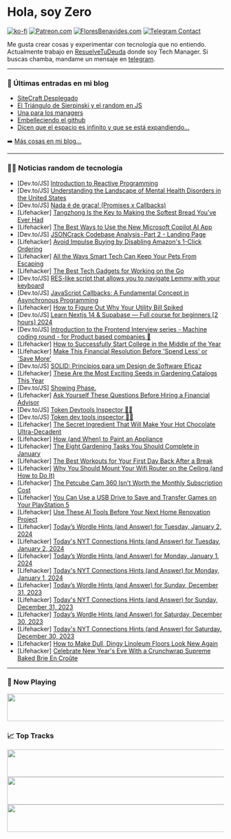 # Hola, soy Zero

[![ko-fi](https://ko-fi.com/img/githubbutton_sm.svg)](https://ko-fi.com/J3J4N0LUK)
[![Patreon.com](https://img.shields.io/endpoint.svg?url=https%3A%2F%2Fshieldsio-patreon.vercel.app%2Fapi%3Fusername%3Dzerodragon%26type%3Dpatrons&style=for-the-badge)](https://patreon.com/zerodragon)
[![FloresBenavides.com](https://img.shields.io/website?down_message=oops&label=MiBlog&style=for-the-badge&up_message=online&url=https%3A%2F%2Ffloresbenavides.com)](https://floresbenavides.com)
[![Telegram Contact](https://img.shields.io/badge/escr%C3%ADbeme-ZeroDragon-%2326A5E4?style=for-the-badge&logo=telegram)](https://t.me/zerodragon)

Me gusta crear cosas y experimentar con tecnología que no entiendo.
Actualmente trabajo en [ResuelveTuDeuda](http://github.com/resuelve) donde soy Tech Manager.
Si buscas chamba, mandame un mensaje en [telegram](https://t.me/zerodragon).

---

### 📕 Últimas entradas en mi blog
<!-- BLOG-POST-LIST:START -->
- [SiteCraft Desplegado](https://floresbenavides.com/sitecraft-desplegado/)
- [El Triángulo de Sierpinski y el random en JS](https://floresbenavides.com/el-triangulo-de-sierpinski-y-el-random-en-js/)
- [Una para los managers](https://floresbenavides.com/una-para-los-managers/)
- [Embelleciendo el github](https://floresbenavides.com/embelleciendo-el-github/)
- [Dicen que el espacio es infinito y que se está expandiendo…](https://floresbenavides.com/dicen-que-el-espacio-es-infinito-y-que-se-esta-expandiendo/)
<!-- BLOG-POST-LIST:END -->

➡️ [Más cosas en mi blog...](https://floresbenavides.com)

---

### 👨‍💻 Noticias random de tecnología
<!-- TECH-POSTS:START -->
- [Dev.to/JS] [Introduction to Reactive Programming](https://dev.to/rajrathod/introduction-to-reactive-programming-3bcf)
- [Dev.to/JS] [Understanding the Landscape of Mental Health Disorders in the United States](https://dev.to/rose24/understanding-the-landscape-of-mental-health-disorders-in-the-united-states-36ap)
- [Dev.to/JS] [Nada é de graça! &lpar;Promises x Callbacks&rpar;](https://dev.to/teteo/nada-e-de-graca-promises-x-callbacks-5c6c)
- [Lifehacker] [Tangzhong Is the Key to Making the Softest Bread You’ve Ever Had](https://lifehacker.com/food-drink/how-to-make-bread-with-tangzhong)
- [Lifehacker] [The Best Ways to Use the New Microsoft Copilot AI App](https://lifehacker.com/tech/microsoft-copilot-ai-app-android-uses)
- [Dev.to/JS] [JSONCrack Codebase Analysis - Part 2 - Landing Page](https://dev.to/tthroo/jsoncrack-codebase-analysis-part-2-landing-page-j2d)
- [Lifehacker] [Avoid Impulse Buying by Disabling Amazon&#39;s 1-Click Ordering](https://lifehacker.com/avoid-impulse-buying-by-disabling-amazons-1-click-order-1845257810)
- [Lifehacker] [All the Ways Smart Tech Can Keep Your Pets From Escaping](https://lifehacker.com/tech/how-smart-tech-can-help-keep-pets-from-escaping)
- [Lifehacker] [The Best Tech Gadgets for Working on the Go](https://lifehacker.com/the-best-tech-gadgets-for-working-on-the-go-1850674553)
- [Dev.to/JS] [RES-like script that allows you to navigate Lemmy with your keyboard](https://dev.to/vmavromatis/res-like-script-that-allows-you-to-navigate-lemmy-with-your-keyboard-18da)
- [Dev.to/JS] [JavaScript Callbacks: A Fundamental Concept in Asynchronous Programming](https://dev.to/elaoqby/javascript-callbacks-a-fundamental-concept-in-asynchronous-programming-2pg)
- [Lifehacker] [How to Figure Out Why Your Utility Bill Spiked](https://lifehacker.com/money/why-is-my-utility-bill-higher)
- [Dev.to/JS] [Learn Nextjs 14 &amp; Supabase — Full course for beginners [2 hours] 2024](https://dev.to/guillaumeduhan/learn-nextjs-14-supabase-full-course-for-beginners-2-hours-2024-po1)
- [Dev.to/JS] [Introduction to the Frontend Interview series - Machine coding round - for Product based companies 🚀](https://dev.to/maitrish/introduction-to-the-frontend-interview-series-machine-coding-round-for-product-based-companies-3ii3)
- [Lifehacker] [How to Successfully Start College in the Middle of the Year](https://lifehacker.com/family/how-to-successfully-start-college-in-the-spring-semester)
- [Lifehacker] [Make This Financial Resolution Before &#39;Spend Less&#39; or &#39;Save More&#39;](https://lifehacker.com/money/make-this-financial-resolution)
- [Dev.to/JS] [SOLID: Princípios para um Design de Software Eficaz](https://dev.to/vitorrios1001/solid-principios-para-um-design-de-software-eficaz-19c9)
- [Lifehacker] [These Are the Most Exciting Seeds in Gardening Catalogs This Year](https://lifehacker.com/home/best-catalog-seeds-this-year)
- [Dev.to/JS] [Showing Phase.](https://dev.to/wormondeck/showing-phase-1i01)
- [Lifehacker] [Ask Yourself These Questions Before Hiring a Financial Advisor](https://lifehacker.com/money/ask-these-questions-before-hiring-a-financial-advisor)
- [Dev.to/JS] [Token Devtools Inspector 👀🔑](https://dev.to/guuri11/token-devtools-inspector-4al7)
- [Dev.to/JS] [Token dev tools inspector 🔑👀](https://dev.to/guuri11/token-dev-tools-inspector-218)
- [Lifehacker] [The Secret Ingredient That Will Make Your Hot Chocolate Ultra-Decadent](https://lifehacker.com/food-drink/thicken-hot-chocolate-with-cornstarch)
- [Lifehacker] [How &lpar;and When&rpar; to Paint an Appliance](https://lifehacker.com/home/how-to-paint-appliances)
- [Lifehacker] [The Eight Gardening Tasks You Should Complete in January](https://lifehacker.com/home/january-gardening-tasks)
- [Lifehacker] [The Best Workouts for Your First Day Back After a Break](https://lifehacker.com/the-best-workouts-for-your-first-day-back-after-a-break-1790629478)
- [Lifehacker] [Why You Should Mount Your Wifi Router on the Ceiling &lpar;and How to Do It&rpar;](https://lifehacker.com/tech/how-to-mount-your-wifi-router-on-the-ceiling)
- [Lifehacker] [The Petcube Cam 360 Isn&#39;t Worth the Monthly Subscription Cost](https://lifehacker.com/tech/petcube-cam-360-review)
- [Lifehacker] [You Can Use a USB Drive to Save and Transfer Games on Your PlayStation 5](https://lifehacker.com/tech/transfer-sony-playstation-games-to-usb-drive)
- [Lifehacker] [Use These AI Tools Before Your Next Home Renovation Project](https://lifehacker.com/home/ai-home-renovation-project)
- [Lifehacker] [Today’s Wordle Hints &lpar;and Answer&rpar; for Tuesday, January 2, 2024](https://lifehacker.com/entertainment/wordle-answer-today-january-2-2024)
- [Lifehacker] [Today&#39;s NYT Connections Hints &lpar;and Answer&rpar; for Tuesday, January 2, 2024](https://lifehacker.com/entertainment/nyt-connections-answer-today-january-2-2024)
- [Lifehacker] [Today’s Wordle Hints &lpar;and Answer&rpar; for Monday, January 1, 2024](https://lifehacker.com/entertainment/wordle-answer-today-january-1-2024)
- [Lifehacker] [Today&#39;s NYT Connections Hints &lpar;and Answer&rpar; for Monday, January 1, 2024](https://lifehacker.com/entertainment/nyt-connections-answer-today-january-1-2024)
- [Lifehacker] [Today’s Wordle Hints &lpar;and Answer&rpar; for Sunday, December 31, 2023](https://lifehacker.com/entertainment/wordle-answer-today-december-31-2023)
- [Lifehacker] [Today&#39;s NYT Connections Hints &lpar;and Answer&rpar; for Sunday, December 31, 2023](https://lifehacker.com/entertainment/nyt-connections-answer-today-december-31-2023)
- [Lifehacker] [Today’s Wordle Hints &lpar;and Answer&rpar; for Saturday, December 30, 2023](https://lifehacker.com/entertainment/wordle-answer-today-december-30-2023)
- [Lifehacker] [Today&#39;s NYT Connections Hints &lpar;and Answer&rpar; for Saturday, December 30, 2023](https://lifehacker.com/entertainment/nyt-connections-answer-today-december-30-2023)
- [Lifehacker] [How to Make Dull, Dingy Linoleum Floors Look New Again](https://lifehacker.com/home/how-to-restore-linoleum-floors)
- [Lifehacker] [Celebrate New Year&#39;s Eve With a Crunchwrap Supreme Baked Brie En Croûte](https://lifehacker.com/food-drink/crunchwrap-supreme-baked-brie-en-croute-recipe)<!-- TECH-POSTS:END -->

---

### 🎵 Now Playing
<a href="https://spotify-now-playing-dun.vercel.app/now-playing?open"><img src="https://spotify-now-playing-dun.vercel.app/now-playing" width="540" height="64"></a>

### 📈 Top Tracks
<a href="https://spotify-now-playing-dun.vercel.app/top-tracks?i=1&open"><img src="https://spotify-now-playing-dun.vercel.app/top-tracks?i=1" width="540" height="64"></a>
<a href="https://spotify-now-playing-dun.vercel.app/top-tracks?i=2&open"><img src="https://spotify-now-playing-dun.vercel.app/top-tracks?i=2" width="540" height="64"></a>
<a href="https://spotify-now-playing-dun.vercel.app/top-tracks?i=3&open"><img src="https://spotify-now-playing-dun.vercel.app/top-tracks?i=3" width="540" height="64"></a>
